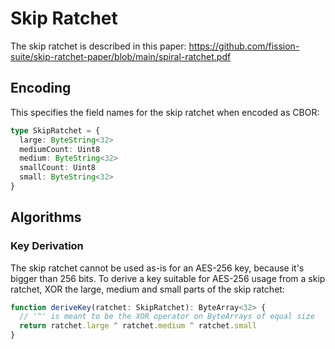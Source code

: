 # Skip Ratchet

The skip ratchet is described in this paper: https://github.com/fission-suite/skip-ratchet-paper/blob/main/spiral-ratchet.pdf

## Encoding

This specifies the field names for the skip ratchet when encoded as CBOR:

```typescript
type SkipRatchet = {
  large: ByteString<32>
  mediumCount: Uint8
  medium: ByteString<32>
  smallCount: Uint8
  small: ByteString<32>
}
```

## Algorithms

### Key Derivation

The skip ratchet cannot be used as-is for an AES-256 key, because it's bigger than 256 bits.
To derive a key suitable for AES-256 usage from a skip ratchet, XOR the large, medium and small parts of the skip ratchet:

```typescript
function deriveKey(ratchet: SkipRatchet): ByteArray<32> {
  // '^' is meant to be the XOR operator on ByteArrays of equal size
  return ratchet.large ^ ratchet.medium ^ ratchet.small
}
```

